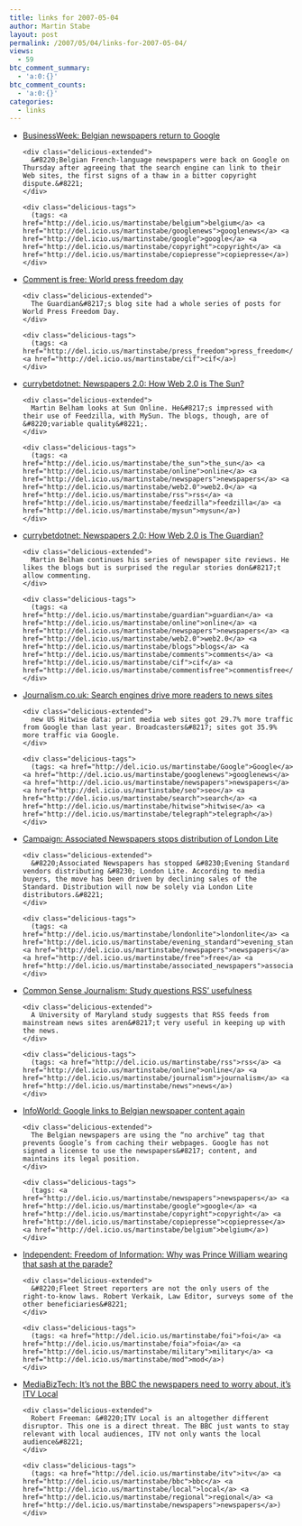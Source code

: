 ```yaml
---
title: links for 2007-05-04
author: Martin Stabe
layout: post
permalink: /2007/05/04/links-for-2007-05-04/
views:
  - 59
btc_comment_summary:
  - 'a:0:{}'
btc_comment_counts:
  - 'a:0:{}'
categories:
  - links
---
```

<ul class="delicious">
  <li>
    <div class="delicious-link">
      <a href="http://www.businessweek.com/ap/financialnews/D8OSUJ400.htm">BusinessWeek: Belgian newspapers return to Google</a>
    </div>
    
    <div class="delicious-extended">
      &#8220;Belgian French-language newspapers were back on Google on Thursday after agreeing that the search engine can link to their Web sites, the first signs of a thaw in a bitter copyright dispute.&#8221;
    </div>
    
    <div class="delicious-tags">
      (tags: <a href="http://del.icio.us/martinstabe/belgium">belgium</a> <a href="http://del.icio.us/martinstabe/googlenews">googlenews</a> <a href="http://del.icio.us/martinstabe/google">google</a> <a href="http://del.icio.us/martinstabe/copyright">copyright</a> <a href="http://del.icio.us/martinstabe/copiepresse">copiepresse</a>)
    </div>
  </li>
  
  <li>
    <div class="delicious-link">
      <a href="http://commentisfree.guardian.co.uk/category/world_press_freedom_day/">Comment is free: World press freedom day</a>
    </div>
    
    <div class="delicious-extended">
      The Guardian&#8217;s blog site had a whole series of posts for World Press Freedom Day.
    </div>
    
    <div class="delicious-tags">
      (tags: <a href="http://del.icio.us/martinstabe/press_freedom">press_freedom</a> <a href="http://del.icio.us/martinstabe/cif">cif</a>)
    </div>
  </li>
  
  <li>
    <div class="delicious-link">
      <a href="http://www.currybet.net/cbet_blog/2007/05/the_sun.php">currybetdotnet: Newspapers 2.0: How Web 2.0 is The Sun?</a>
    </div>
    
    <div class="delicious-extended">
      Martin Belham looks at Sun Online. He&#8217;s impressed with their use of Feedzilla, with MySun. The blogs, though, are of &#8220;variable quality&#8221;.
    </div>
    
    <div class="delicious-tags">
      (tags: <a href="http://del.icio.us/martinstabe/the_sun">the_sun</a> <a href="http://del.icio.us/martinstabe/online">online</a> <a href="http://del.icio.us/martinstabe/newspapers">newspapers</a> <a href="http://del.icio.us/martinstabe/web2.0">web2.0</a> <a href="http://del.icio.us/martinstabe/rss">rss</a> <a href="http://del.icio.us/martinstabe/feedzilla">feedzilla</a> <a href="http://del.icio.us/martinstabe/mysun">mysun</a>)
    </div>
  </li>
  
  <li>
    <div class="delicious-link">
      <a href="http://www.currybet.net/cbet_blog/2007/05/guardian.php">currybetdotnet: Newspapers 2.0: How Web 2.0 is The Guardian?</a>
    </div>
    
    <div class="delicious-extended">
      Martin Belham continues his series of newspaper site reviews. He likes the blogs but is surprised the regular stories don&#8217;t allow commenting.
    </div>
    
    <div class="delicious-tags">
      (tags: <a href="http://del.icio.us/martinstabe/guardian">guardian</a> <a href="http://del.icio.us/martinstabe/online">online</a> <a href="http://del.icio.us/martinstabe/newspapers">newspapers</a> <a href="http://del.icio.us/martinstabe/web2.0">web2.0</a> <a href="http://del.icio.us/martinstabe/blogs">blogs</a> <a href="http://del.icio.us/martinstabe/comments">comments</a> <a href="http://del.icio.us/martinstabe/cif">cif</a> <a href="http://del.icio.us/martinstabe/commentisfree">commentisfree</a>)
    </div>
  </li>
  
  <li>
    <div class="delicious-link">
      <a href="http://www.journalism.co.uk/news/story3294.shtml">Journalism.co.uk: Search engines drive more readers to news sites</a>
    </div>
    
    <div class="delicious-extended">
      new US Hitwise data: print media web sites got 29.7% more traffic from Google than last year. Broadcasters&#8217; sites got 35.9% more traffic via Google.
    </div>
    
    <div class="delicious-tags">
      (tags: <a href="http://del.icio.us/martinstabe/Google">Google</a> <a href="http://del.icio.us/martinstabe/googlenews">googlenews</a> <a href="http://del.icio.us/martinstabe/newspapers">newspapers</a> <a href="http://del.icio.us/martinstabe/seo">seo</a> <a href="http://del.icio.us/martinstabe/search">search</a> <a href="http://del.icio.us/martinstabe/hitwise">hitwise</a> <a href="http://del.icio.us/martinstabe/telegraph">telegraph</a>)
    </div>
  </li>
  
  <li>
    <div class="delicious-link">
      <a href="http://www.brandrepublic.com/login/News/654800/">Campaign: Associated Newspapers stops distribution of London Lite</a>
    </div>
    
    <div class="delicious-extended">
      &#8220;Associated Newspapers has stopped &#8230;Evening Standard vendors distributing &#8230; London Lite. According to media buyers, the move has been driven by declining sales of the Standard. Distribution will now be solely via London Lite distributors.&#8221;
    </div>
    
    <div class="delicious-tags">
      (tags: <a href="http://del.icio.us/martinstabe/londonlite">londonlite</a> <a href="http://del.icio.us/martinstabe/evening_standard">evening_standard</a> <a href="http://del.icio.us/martinstabe/newspapers">newspapers</a> <a href="http://del.icio.us/martinstabe/free">free</a> <a href="http://del.icio.us/martinstabe/associated_newspapers">associated_newspapers</a>)
    </div>
  </li>
  
  <li>
    <div class="delicious-link">
      <a href="http://commonsensej.blogspot.com/2007/05/study-questions-rss-usefulness.html">Common Sense Journalism: Study questions RSS&#8217; usefulness</a>
    </div>
    
    <div class="delicious-extended">
      A University of Maryland study suggests that RSS feeds from mainstream news sites aren&#8217;t very useful in keeping up with the news.
    </div>
    
    <div class="delicious-tags">
      (tags: <a href="http://del.icio.us/martinstabe/rss">rss</a> <a href="http://del.icio.us/martinstabe/online">online</a> <a href="http://del.icio.us/martinstabe/journalism">journalism</a> <a href="http://del.icio.us/martinstabe/news">news</a>)
    </div>
  </li>
  
  <li>
    <div class="delicious-link">
      <a href="http://news.yahoo.com/s/infoworld/20070503/tc_infoworld/88258">InfoWorld: Google links to Belgian newspaper content again</a>
    </div>
    
    <div class="delicious-extended">
      The Belgian newspapers are using the “no archive” tag that prevents Google’s from caching their webpages. Google has not signed a license to use the newspapers&#8217; content, and maintains its legal position.
    </div>
    
    <div class="delicious-tags">
      (tags: <a href="http://del.icio.us/martinstabe/newspapers">newspapers</a> <a href="http://del.icio.us/martinstabe/google">google</a> <a href="http://del.icio.us/martinstabe/copyright">copyright</a> <a href="http://del.icio.us/martinstabe/copiepresse">copiepresse</a> <a href="http://del.icio.us/martinstabe/belgium">belgium</a>)
    </div>
  </li>
  
  <li>
    <div class="delicious-link">
      <a href="http://news.independent.co.uk/uk/legal/article2510861.ece">Independent: Freedom of Information: Why was Prince William wearing that sash at the parade?</a>
    </div>
    
    <div class="delicious-extended">
      &#8220;Fleet Street reporters are not the only users of the right-to-know laws. Robert Verkaik, Law Editor, surveys some of the other beneficiaries&#8221;
    </div>
    
    <div class="delicious-tags">
      (tags: <a href="http://del.icio.us/martinstabe/foi">foi</a> <a href="http://del.icio.us/martinstabe/foia">foia</a> <a href="http://del.icio.us/martinstabe/military">military</a> <a href="http://del.icio.us/martinstabe/mod">mod</a>)
    </div>
  </li>
  
  <li>
    <div class="delicious-link">
      <a href="http://mediabiztech.wordpress.com/2007/05/03/its-not-the-bbc-the-newspapers-need-to-worry-about-its-itv-local/">MediaBizTech: It&#8217;s not the BBC the newspapers need to worry about, it&#8217;s ITV Local</a>
    </div>
    
    <div class="delicious-extended">
      Robert Freeman: &#8220;ITV Local is an altogether different disruptor. This one is a direct threat. The BBC just wants to stay relevant with local audiences, ITV not only wants the local audience&#8221;
    </div>
    
    <div class="delicious-tags">
      (tags: <a href="http://del.icio.us/martinstabe/itv">itv</a> <a href="http://del.icio.us/martinstabe/bbc">bbc</a> <a href="http://del.icio.us/martinstabe/local">local</a> <a href="http://del.icio.us/martinstabe/regional">regional</a> <a href="http://del.icio.us/martinstabe/newspapers">newspapers</a>)
    </div>
  </li>
</ul>